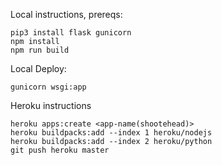Local instructions, prereqs:
```
pip3 install flask gunicorn
npm install
npm run build
```

Local Deploy:
```
gunicorn wsgi:app
```

Heroku instructions
```
heroku apps:create <app-name(shootehead)>
heroku buildpacks:add --index 1 heroku/nodejs
heroku buildpacks:add --index 2 heroku/python
git push heroku master
```
